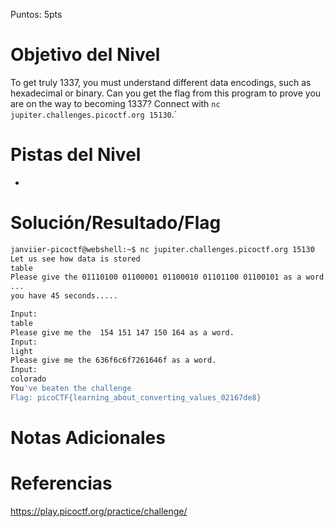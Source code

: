 Puntos: 5pts
# Objetivo del Nivel

To get truly 1337, you must understand different data encodings, such as hexadecimal or binary. Can you get the flag from this program to prove you are on the way to becoming 1337? Connect with `nc jupiter.challenges.picoctf.org 15130`.`
# Pistas del Nivel
- 
# Solución/Resultado/Flag

```bash
janviier-picoctf@webshell:~$ nc jupiter.challenges.picoctf.org 15130
Let us see how data is stored
table
Please give the 01110100 01100001 01100010 01101100 01100101 as a word.
...
you have 45 seconds.....

Input:
table
Please give me the  154 151 147 150 164 as a word.
Input:
light
Please give me the 636f6c6f7261646f as a word.
Input:
colorado
You've beaten the challenge
Flag: picoCTF{learning_about_converting_values_02167de8}
```
# Notas Adicionales
# Referencias

https://play.picoctf.org/practice/challenge/